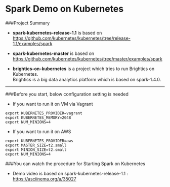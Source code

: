 # Spark Demo on Kubernetes

###Project Summary

* **spark-kubernetes-release-1.1** is based on <br/>
https://github.com/kubernetes/kubernetes/tree/release-1.1/examples/spark

* **spark-kubernetes-master** is based on <br/>
https://github.com/kubernetes/kubernetes/tree/master/examples/spark

* **brightics-on-kubernetes** is a project which tries to run Brightics on Kubernetes. <br/>
Brightics is a big data analytics platform which is based on spark-1.4.0.

---

###Before you start, below configuration setting is needed

* If you want to run it on VM via Vagrant
```console
export KUBERNETES_PROVIDER=vagrant
export KUBERNETES_MEMORY=2048
export NUM_MINIONS=4
```

* If you want to run it on AWS
```console
export KUBERNETES_PROVIDER=aws
export MASTER_SIZE=t2.small
export MINION_SIZE=t2.small
export NUM_MINIONS=4
```

###You can watch the procedure for Starting Spark on Kubernetes

* Demo video is based on spark-kubernetes-release-1.1 : https://asciinema.org/a/35027

